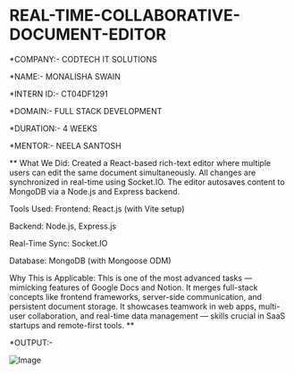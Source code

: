# REAL-TIME-COLLABORATIVE-DOCUMENT-EDITOR

*COMPANY:- CODTECH IT SOLUTIONS

*NAME:- MONALISHA SWAIN

*INTERN ID:- CT04DF1291

*DOMAIN:- FULL STACK DEVELOPMENT

*DURATION:- 4 WEEKS

*MENTOR:- NEELA SANTOSH

**  What We Did:
Created a React-based rich-text editor where multiple users can edit the same document simultaneously. All changes are synchronized in real-time using Socket.IO. The editor autosaves content to MongoDB via a Node.js and Express backend.

 Tools Used:
Frontend: React.js (with Vite setup)

Backend: Node.js, Express.js

Real-Time Sync: Socket.IO

Database: MongoDB (with Mongoose ODM)

 Why This is Applicable:
This is one of the most advanced tasks — mimicking features of Google Docs and Notion. It merges full-stack concepts like frontend frameworks, server-side communication, and persistent document storage. It showcases teamwork in web apps, multi-user collaboration, and real-time data management — skills crucial in SaaS startups and remote-first tools. **

*OUTPUT:- 

![Image](https://github.com/user-attachments/assets/317916a1-3d78-471e-a1d9-5fd9052be864)

